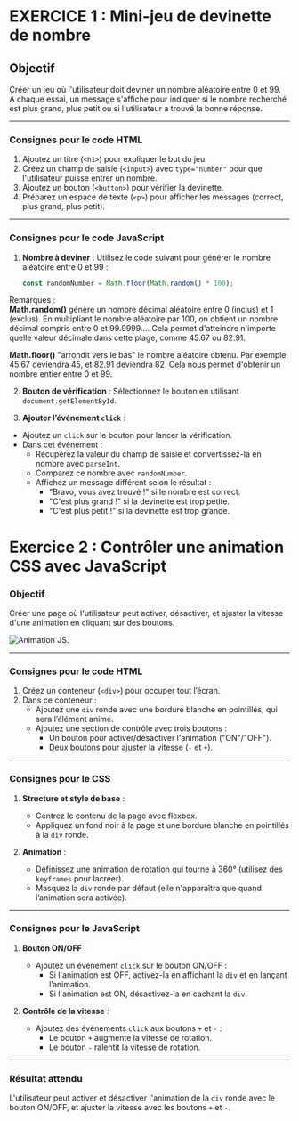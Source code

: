 # EXERCICE 1 : Mini-jeu de devinette de nombre

## Objectif
Créer un jeu où l'utilisateur doit deviner un nombre aléatoire entre 0 et 99.  
À chaque essai, un message s'affiche pour indiquer si le nombre recherché est plus grand, plus petit ou si l'utilisateur a trouvé la bonne réponse.

---

### Consignes pour le code HTML

1. Ajoutez un titre (`<h1>`) pour expliquer le but du jeu.
2. Créez un champ de saisie (`<input>`) avec `type="number"` pour que l'utilisateur puisse entrer un nombre.
3. Ajoutez un bouton (`<button>`) pour vérifier la devinette.
4. Préparez un espace de texte (`<p>`) pour afficher les messages (correct, plus grand, plus petit).

---

### Consignes pour le code JavaScript

1. **Nombre à deviner** : Utilisez le code suivant pour générer le nombre aléatoire entre 0 et 99 :
 
   ```javascript
   const randomNumber = Math.floor(Math.random() * 100);
   ```

 Remarques :  
   **Math.random()** génère un nombre décimal aléatoire entre 0 (inclus) et 1 (exclus). En multipliant le nombre aléatoire par 100, on obtient un nombre décimal compris entre 0 et    99.9999.... Cela permet d'atteindre n'importe quelle valeur décimale dans cette plage, comme 45.67 ou 82.91. 
   
   **Math.floor()** "arrondit vers le bas" le nombre aléatoire obtenu. Par exemple, 45.67 deviendra 45, et 82.91 deviendra 82. Cela nous permet d'obtenir un nombre entier entre 0 et 99. 


2. **Bouton de vérification** : Sélectionnez le bouton en utilisant `document.getElementById`.

3. **Ajouter l’événement `click`** :

 - Ajoutez un `click` sur le bouton pour lancer la vérification.
 - Dans cet événement :
   - Récupérez la valeur du champ de saisie et convertissez-la en nombre avec `parseInt`.
   - Comparez ce nombre avec `randomNumber`.
   - Affichez un message différent selon le résultat :
     - "Bravo, vous avez trouvé !" si le nombre est correct.
     - "C'est plus grand !" si la devinette est trop petite.
     - "C'est plus petit !" si la devinette est trop grande.


# Exercice 2 : Contrôler une animation CSS avec JavaScript

### Objectif
Créer une page où l'utilisateur peut activer, désactiver, et ajuster la vitesse d'une animation en cliquant sur des boutons.

![Animation JS](https://sebastien-devos.fr/img/codegt/animation-js.png "Animation JS").

---

### Consignes pour le code HTML

1. Créez un conteneur (`<div>`) pour occuper tout l’écran.
2. Dans ce conteneur :
   - Ajoutez une `div` ronde avec une bordure blanche en pointillés, qui sera l’élément animé.
   - Ajoutez une section de contrôle avec trois boutons :
     - Un bouton pour activer/désactiver l'animation ("ON"/"OFF").
     - Deux boutons pour ajuster la vitesse (`-` et `+`).

---

### Consignes pour le CSS

1. **Structure et style de base** :
   - Centrez le contenu de la page avec flexbox.
   - Appliquez un fond noir à la page et une bordure blanche en pointillés à la `div` ronde.
   
2. **Animation** :
   - Définissez une animation de rotation qui tourne à 360° (utilisez des `keyframes` pour lacréer).
   - Masquez la `div` ronde par défaut (elle n'apparaîtra que quand l’animation sera activée).

---

### Consignes pour le JavaScript

1. **Bouton ON/OFF** :
   - Ajoutez un événement `click` sur le bouton ON/OFF :
     - Si l'animation est OFF, activez-la en affichant la `div` et en lançant l’animation.
     - Si l'animation est ON, désactivez-la en cachant la `div`.
   
2. **Contrôle de la vitesse** :
   - Ajoutez des événements `click` aux boutons `+` et `-` :
     - Le bouton `+` augmente la vitesse de rotation.
     - Le bouton `-` ralentit la vitesse de rotation.

---

### Résultat attendu
L'utilisateur peut activer et désactiver l'animation de la `div` ronde avec le bouton ON/OFF, et ajuster la vitesse avec les boutons `+` et `-`.
